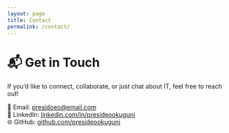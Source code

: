 ```yaml
---
layout: page
title: Contact
permalink: /contact/
---
```


# 📬 Get in Touch

If you’d like to connect, collaborate, or just chat about IT, feel free to reach out!

📧 Email: presidoeo@email.com  
💼 LinkedIn: [linkedin.com/in/presideookuguni](https://www.linkedin.com/in/presidoe-okuguni)  
🌐 GitHub: [github.com/presideookuguni](https://github.com/presideookuguni)
